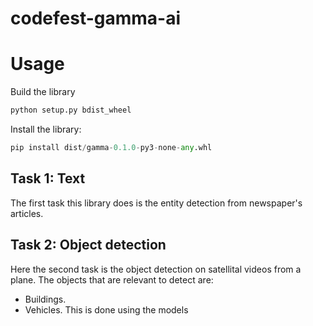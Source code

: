 # codefest-gamma-ai

# Usage

Build the library

```python
python setup.py bdist_wheel
```

Install the library:

```python
pip install dist/gamma-0.1.0-py3-none-any.whl
```


## **Task 1: Text**

The first task this library does is the entity detection from newspaper's articles.    

## **Task 2: Object detection**

Here the second task is the object detection on satellital videos from a plane. The objects that are relevant to detect are:
* Buildings. 
* Vehicles.
This is done using the models 
